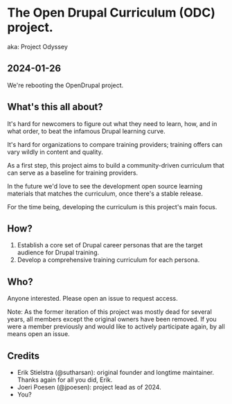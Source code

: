 # The Open Drupal Curriculum (ODC) project.
aka: Project Odyssey

## 2024-01-26

We're rebooting the OpenDrupal project.

## What's this all about?
It's hard for newcomers to figure out what they need to learn, how, and in what order, to beat the infamous Drupal learning curve.

It's hard for organizations to compare training providers; training offers can vary wildly in content and quality.

As a first step, this project aims to build a community-driven curriculum that can serve as a baseline for training providers.

In the future we'd love to see the development open source learning materials that matches the curriculum, once there's a stable release. 

For the time being, developing the curriculum is this project's main focus.

## How?
1. Establish a core set of Drupal career personas that are the target audience for Drupal training.
2. Develop a comprehensive training curriculum for each persona.

## Who?
Anyone interested. Please open an issue to request access.

Note: As the former iteration of this project was mostly dead for several years, all members except the original owners have been removed. If you were a member previously and would like to actively participate again, by all means open an issue.

## Credits

* Erik Stielstra (@sutharsan): original founder and longtime maintainer. Thanks again for all you did, Erik.
* Joeri Poesen (@jpoesen): project lead as of 2024.
* You?


